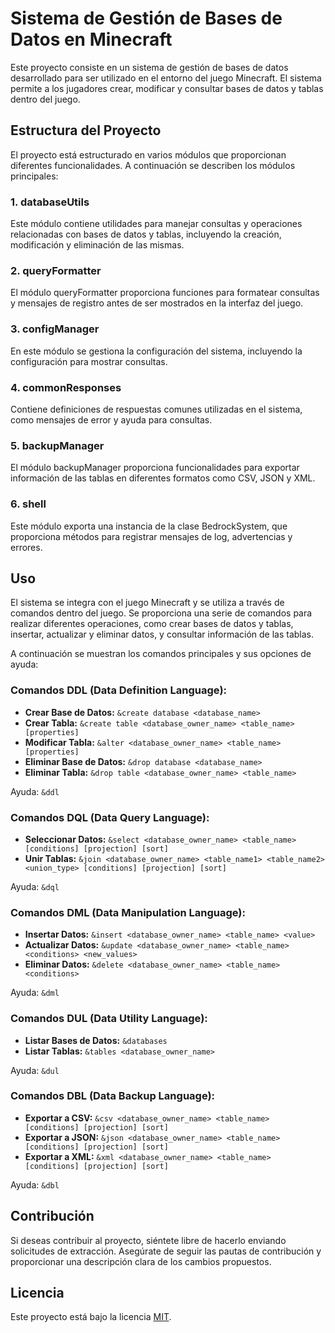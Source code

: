 # Sistema de Gestión de Bases de Datos en Minecraft
Este proyecto consiste en un sistema de gestión de bases de datos desarrollado para ser utilizado en el entorno del juego Minecraft. El sistema permite a los jugadores crear, modificar y consultar bases de datos y tablas dentro del juego.

## Estructura del Proyecto
El proyecto está estructurado en varios módulos que proporcionan diferentes funcionalidades. A continuación se describen los módulos principales:

### 1. databaseUtils
Este módulo contiene utilidades para manejar consultas y operaciones relacionadas con bases de datos y tablas, incluyendo la creación, modificación y eliminación de las mismas.

### 2. queryFormatter
El módulo queryFormatter proporciona funciones para formatear consultas y mensajes de registro antes de ser mostrados en la interfaz del juego.

### 3. configManager
En este módulo se gestiona la configuración del sistema, incluyendo la configuración para mostrar consultas.

### 4. commonResponses
Contiene definiciones de respuestas comunes utilizadas en el sistema, como mensajes de error y ayuda para consultas.

### 5. backupManager
El módulo backupManager proporciona funcionalidades para exportar información de las tablas en diferentes formatos como CSV, JSON y XML.

### 6. shell
Este módulo exporta una instancia de la clase BedrockSystem, que proporciona métodos para registrar mensajes de log, advertencias y errores.

## Uso
El sistema se integra con el juego Minecraft y se utiliza a través de comandos dentro del juego. Se proporciona una serie de comandos para realizar diferentes operaciones, como crear bases de datos y tablas, insertar, actualizar y eliminar datos, y consultar información de las tablas.

A continuación se muestran los comandos principales y sus opciones de ayuda:

### Comandos DDL (Data Definition Language):

- **Crear Base de Datos:** `&create database <database_name>`
- **Crear Tabla:** `&create table <database_owner_name> <table_name> [properties]`
- **Modificar Tabla:** `&alter <database_owner_name> <table_name> [properties]`
- **Eliminar Base de Datos:** `&drop database <database_name>`
- **Eliminar Tabla:** `&drop table <database_owner_name> <table_name>`

Ayuda: `&ddl`

### Comandos DQL (Data Query Language):

- **Seleccionar Datos:** `&select <database_owner_name> <table_name> [conditions] [projection] [sort]`
- **Unir Tablas:** `&join <database_owner_name> <table_name1> <table_name2> <union_type> [conditions] [projection] [sort]`

Ayuda: `&dql`

### Comandos DML (Data Manipulation Language):

- **Insertar Datos:** `&insert <database_owner_name> <table_name> <value>`
- **Actualizar Datos:** `&update <database_owner_name> <table_name> <conditions> <new_values>`
- **Eliminar Datos:** `&delete <database_owner_name> <table_name> <conditions>`

Ayuda: `&dml`

### Comandos DUL (Data Utility Language):

- **Listar Bases de Datos:** `&databases`
- **Listar Tablas:** `&tables <database_owner_name>`

Ayuda: `&dul`

### Comandos DBL (Data Backup Language):

- **Exportar a CSV:** `&csv <database_owner_name> <table_name> [conditions] [projection] [sort]`
- **Exportar a JSON:** `&json <database_owner_name> <table_name> [conditions] [projection] [sort]`
- **Exportar a XML:** `&xml <database_owner_name> <table_name> [conditions] [projection] [sort]`

Ayuda: `&dbl`

## Contribución
Si deseas contribuir al proyecto, siéntete libre de hacerlo enviando solicitudes de extracción. Asegúrate de seguir las pautas de contribución y proporcionar una descripción clara de los cambios propuestos.

## Licencia
Este proyecto está bajo la licencia [MIT](LICENSE).
